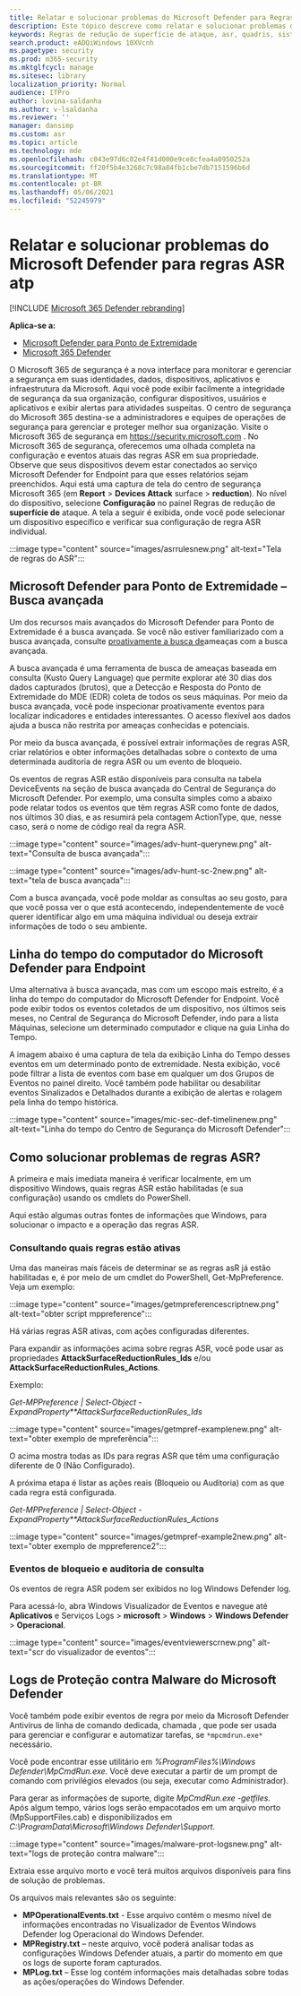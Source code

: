 ```yaml
---
title: Relatar e solucionar problemas do Microsoft Defender para Regras ASR do Ponto de Extremidade
description: Este tópico descreve como relatar e solucionar problemas do Microsoft Defender for Endpoint ASR Rules
keywords: Regras de redução de superfície de ataque, asr, quadris, sistema de prevenção contra invasões de host, regras de proteção, antiexploit, exploração, prevenção de infecção, microsoft defender para ponto de extremidade
search.product: eADQiWindows 10XVcnh
ms.pagetype: security
ms.prod: m365-security
ms.mktglfcycl: manage
ms.sitesec: library
localization_priority: Normal
audience: ITPro
author: lovina-saldanha
ms.author: v-lsaldanha
ms.reviewer: ''
manager: dansimp
ms.custom: asr
ms.topic: article
ms.technology: mde
ms.openlocfilehash: c043e97d6c02e4f41d000e9ce8cfea4a0950252a
ms.sourcegitcommit: ff20f5b4e3268c7c98a84fb1cbe7db7151596b6d
ms.translationtype: MT
ms.contentlocale: pt-BR
ms.lasthandoff: 05/06/2021
ms.locfileid: "52245979"
---
```

# <a name="report-and-troubleshoot-microsoft-defender-for-atp-asr-rules"></a>Relatar e solucionar problemas do Microsoft Defender para regras ASR atp

[!INCLUDE [Microsoft 365 Defender rebranding](../../includes/microsoft-defender.md)]

**Aplica-se a:**

- [Microsoft Defender para Ponto de Extremidade](https://go.microsoft.com/fwlink/?linkid=2154037)
- [Microsoft 365 Defender](https://go.microsoft.com/fwlink/?linkid=2118804)

O Microsoft 365 de segurança é a nova interface para monitorar e gerenciar a segurança em suas identidades, dados, dispositivos, aplicativos e infraestrutura da Microsoft. Aqui você pode exibir facilmente a integridade de segurança da sua organização, configurar dispositivos, usuários e aplicativos e exibir alertas para atividades suspeitas. O centro de segurança do Microsoft 365 destina-se a administradores e equipes de operações de segurança para gerenciar e proteger melhor sua organização. Visite o Microsoft 365 de segurança em https://security.microsoft.com .
No Microsoft 365 de segurança, oferecemos uma olhada completa na configuração e eventos atuais das regras ASR em sua propriedade. Observe que seus dispositivos devem estar conectados ao serviço Microsoft Defender for Endpoint para que esses relatórios sejam preenchidos.
Aqui está uma captura de tela do centro de segurança Microsoft 365 (em **Report**  >  **Devices Attack** surface  >  **reduction**). No nível do dispositivo, selecione **Configuração** no painel Regras de redução de **superfície de** ataque. A tela a seguir é exibida, onde você pode selecionar um dispositivo específico e verificar sua configuração de regra ASR individual.

:::image type="content" source="images/asrrulesnew.png" alt-text="Tela de regras do ASR":::

## <a name="microsoft-defender-for-endpoint--advanced-hunting"></a>Microsoft Defender para Ponto de Extremidade – Busca avançada

Um dos recursos mais avançados do Microsoft Defender para Ponto de Extremidade é a busca avançada. Se você não estiver familiarizado com a busca avançada, consulte [proativamente a busca de](advanced-hunting-overview.md)ameaças com a busca avançada.

A busca avançada é uma ferramenta de busca de ameaças baseada em consulta (Kusto Query Language) que permite explorar até 30 dias dos dados capturados (brutos), que a Detecção e Resposta do Ponto de Extremidade do MDE (EDR) coleta de todos os seus máquinas. Por meio da busca avançada, você pode inspecionar proativamente eventos para localizar indicadores e entidades interessantes. O acesso flexível aos dados ajuda a busca não restrita por ameaças conhecidas e potenciais.

Por meio da busca avançada, é possível extrair informações de regras ASR, criar relatórios e obter informações detalhadas sobre o contexto de uma determinada auditoria de regra ASR ou um evento de bloqueio.

Os eventos de regras ASR estão disponíveis para consulta na tabela DeviceEvents na seção de busca avançada do Central de Segurança do Microsoft Defender. Por exemplo, uma consulta simples como a abaixo pode relatar todos os eventos que têm regras ASR como fonte de dados, nos últimos 30 dias, e as resumirá pela contagem ActionType, que, nesse caso, será o nome de código real da regra ASR.

:::image type="content" source="images/adv-hunt-querynew.png" alt-text="Consulta de busca avançada":::

:::image type="content" source="images/adv-hunt-sc-2new.png" alt-text="tela de busca avançada":::

Com a busca avançada, você pode moldar as consultas ao seu gosto, para que você possa ver o que está acontecendo, independentemente de você querer identificar algo em uma máquina individual ou deseja extrair informações de todo o seu ambiente.

## <a name="microsoft-defender-for-endpoint-machine-timeline"></a>Linha do tempo do computador do Microsoft Defender para Endpoint

Uma alternativa à busca avançada, mas com um escopo mais estreito, é a linha do tempo do computador do Microsoft Defender for Endpoint. Você pode exibir todos os eventos coletados de um dispositivo, nos últimos seis meses, no Central de Segurança do Microsoft Defender, indo para a lista Máquinas, selecione um determinado computador e clique na guia Linha do Tempo.

A imagem abaixo é uma captura de tela da exibição Linha do Tempo desses eventos em um determinado ponto de extremidade.  Nesta exibição, você pode filtrar a lista de eventos com base em qualquer um dos Grupos de Eventos no painel direito. Você também pode habilitar ou desabilitar eventos Sinalizados e Detalhados durante a exibição de alertas e rolagem pela linha do tempo histórica.

:::image type="content" source="images/mic-sec-def-timelinenew.png" alt-text="Linha do tempo do Centro de Segurança do Microsoft Defender":::

## <a name="how-to-troubleshoot-asr-rules"></a>Como solucionar problemas de regras ASR?

A primeira e mais imediata maneira é verificar localmente, em um dispositivo Windows, quais regras ASR estão habilitadas (e sua configuração) usando os cmdlets do PowerShell.

Aqui estão algumas outras fontes de informações que Windows, para solucionar o impacto e a operação das regras ASR.

### <a name="querying-which-rules-are-active"></a>Consultando quais regras estão ativas
Uma das maneiras mais fáceis de determinar se as regras asR já estão habilitadas e, é por meio de um cmdlet do PowerShell, Get-MpPreference.
Veja um exemplo:

:::image type="content" source="images/getmpreferencescriptnew.png" alt-text="obter script mppreference":::

Há várias regras ASR ativas, com ações configuradas diferentes.

Para expandir as informações acima sobre regras ASR, você pode usar as propriedades **AttackSurfaceReductionRules_Ids** e/ou **AttackSurfaceReductionRules_Actions**.

Exemplo:

*Get-MPPreference | Select-Object -ExpandProperty**AttackSurfaceReductionRules_Ids*

:::image type="content" source="images/getmpref-examplenew.png" alt-text="obter exemplo de mpreferência":::

O acima mostra todas as IDs para regras ASR que têm uma configuração diferente de 0 (Não Configurado).

A próxima etapa é listar as ações reais (Bloqueio ou Auditoria) com as que cada regra está configurada. 

*Get-MPPreference | Select-Object -ExpandProperty**AttackSurfaceReductionRules_Actions*

:::image type="content" source="images/getmpref-example2new.png" alt-text="obter exemplo de mppreference2":::

### <a name="querying-blocking-and-auditing-events"></a>Eventos de bloqueio e auditoria de consulta
Os eventos de regra ASR podem ser exibidos no log Windows Defender log.

Para acessá-lo, abra Windows Visualizador de Eventos e navegue até **Aplicativos** e Serviços Logs  >  **microsoft**  >  **Windows**  >  **Windows Defender**  >  **Operacional**.

:::image type="content" source="images/eventviewerscrnew.png" alt-text="scr do visualizador de eventos":::

## <a name="microsoft-defender-malware-protection-logs"></a>Logs de Proteção contra Malware do Microsoft Defender
Você também pode exibir eventos de regra por meio da Microsoft Defender Antivírus de linha de comando dedicada, chamada , que pode ser usada para gerenciar e configurar e automatizar tarefas, se `*mpcmdrun.exe*` necessário.

Você pode encontrar esse utilitário em *%ProgramFiles%\Windows Defender\MpCmdRun.exe*. Você deve executar a partir de um prompt de comando com privilégios elevados (ou seja, executar como Administrador).

Para gerar as informações de suporte, digite *MpCmdRun.exe -getfiles*. Após algum tempo, vários logs serão empacotados em um arquivo morto (MpSupportFiles.cab) e disponibilizados em *C:\ProgramData\Microsoft\Windows Defender\Support*.

:::image type="content" source="images/malware-prot-logsnew.png" alt-text="logs de proteção contra malware":::

Extraia esse arquivo morto e você terá muitos arquivos disponíveis para fins de solução de problemas.

Os arquivos mais relevantes são os seguinte:

- **MPOperationalEvents.txt** - Esse arquivo contém o mesmo nível de informações encontradas no Visualizador de Eventos Windows Defender log Operacional do Windows Defender.
- **MPRegistry.txt** – neste arquivo, você poderá analisar todas as configurações Windows Defender atuais, a partir do momento em que os logs de suporte foram capturados.
- **MPLog.txt** – Esse log contém informações mais detalhadas sobre todas as ações/operações do Windows Defender.
